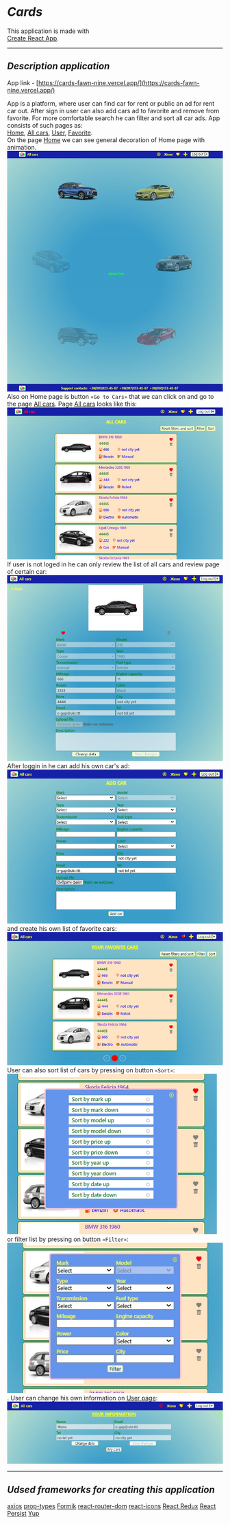 # **_Cards_**

This application is made with  
[Create React App](https://github.com/facebook/create-react-app).

---

## **_Description application_**

App link -
[https://cards-fawn-nine.vercel.app/](https://cards-fawn-nine.vercel.app/)

App is a platform, where user can find car for rent or public an ad for rent car
out. After sign in user can also add cars ad to favorite and remove from
favorite. For more comfortable search he can filter and sort all car ads. App
consists of such pages as:  
[Home](https://cards-fawn-nine.vercel.app/),
[All cars](https://cards-fawn-nine.vercel.app/cards),
[User](https://cards-fawn-nine.vercel.app/cards),
[Favorite](https://cards-fawn-nine.vercel.app/cards).  
On the page [Home](https://cards-fawn-nine.vercel.app/) we can see general
decoration of Home page with animation.
![Home page of app](./assets/home-page.jpg) Also on Home page is button
`«Go to Cars»` that we can click on and go to the page
[All cars](https://cards-fawn-nine.vercel.app/cards). Page
[All cars](https://cards-fawn-nine.vercel.app/cards) looks like this:
![All cars page of app](./assets/all-cars-page.jpg) If user is not loged in he
can only review the list of all cars and review page of certain car:
![One car page of app](./assets/one-car-page.jpg) After loggin in he can add his
own car's ad: ![Add car page](./assets/add-car.jpg) and create his own list of
favorite cars: ![Favorite cars page of app](./assets/favorite-cars-page.jpg)
User can also sort list of cars by pressing on button `«Sort»`:
![Sort option](./assets/sort-cars.jpg)  
or filter list by pressing on button `«Filter»`:
![Filter option](./assets/filter-cars.jpg). User can change his own information
on [User page](https://cards-fawn-nine.vercel.app/cards):
![User page](./assets/user-page.jpg)

---

## **_Udsed frameworks for creating this application_**

[axios](https://axios-http.com/)
[prop-types](https://github.com/facebook/prop-types)
[Formik](https://formik.org/)
[react-router-dom](https://github.com/remix-run/react-router)
[react-icons](https://github.com/react-icons/react-icons)
[React Redux](https://github.com/reduxjs/react-redux)
[React Persist](https://github.com/rt2zz/redux-persist)
[Yup](https://github.com/jquense/yup)
